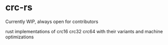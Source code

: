 # crc-rs
Currently WIP, always open for contributors

rust implementations of crc16 crc32 crc64 with their variants and machine optimizations
